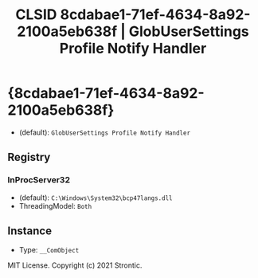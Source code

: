 ﻿---
title: "CLSID 8cdabae1-71ef-4634-8a92-2100a5eb638f | GlobUserSettings Profile Notify Handler"
excerpt: What is COM-Object CLSID 8cdabae1-71ef-4634-8a92-2100a5eb638f?
---

# {8cdabae1-71ef-4634-8a92-2100a5eb638f}

* (default): `GlobUserSettings Profile Notify Handler`

## Registry


### InProcServer32

* (default): `C:\Windows\System32\bcp47langs.dll`
* ThreadingModel: `Both`

## Instance

* Type: `__ComObject`

MIT License. Copyright (c) 2021 Strontic.


